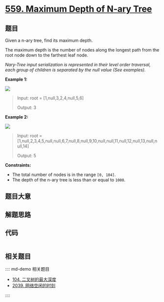 # [559. Maximum Depth of N-ary Tree](https://leetcode.com/problems/maximum-depth-of-n-ary-tree)

## 题目

Given a n-ary tree, find its maximum depth.

The maximum depth is the number of nodes along the longest path from the root
node down to the farthest leaf node.

_Nary-Tree input serialization is represented in their level order traversal,
each group of children is separated by the null value (See examples)._



**Example 1:**

![](https://assets.leetcode.com/uploads/2018/10/12/narytreeexample.png)

> Input: root = [1,null,3,2,4,null,5,6]
> 
> Output: 3

**Example 2:**

![](https://assets.leetcode.com/uploads/2019/11/08/sample_4_964.png)

> Input: root = [1,null,2,3,4,5,null,null,6,7,null,8,null,9,10,null,null,11,null,12,null,13,null,null,14]
> 
> Output: 5

**Constraints:**

  * The total number of nodes is in the range `[0, 104]`.
  * The depth of the n-ary tree is less than or equal to `1000`.


## 题目大意

## 解题思路

## 代码

```javascript

```

## 相关题目

:::: md-demo 相关题目
- [104. 二叉树的最大深度](./0104.md)
- [2039. 网络空闲的时刻](https://leetcode.com/problems/the-time-when-the-network-becomes-idle)

::::

